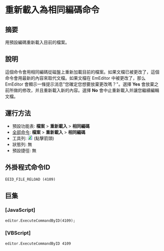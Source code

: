# 重新載入為相同編碼命令

## 摘要

用預設編碼重新載入目前的檔案。

## 說明

這個命令會用相同編碼從磁盤上重新加載目前的檔案。如果文檔已被更改了，這個命令會用最新的內容來取代文檔。如果文檔在 EmEditor 中被更改了，那么 EmEditor 會顯示一條提示消息"您確定您想要放棄更改嗎？"。選擇 **Yes** 會放棄之前所做的修改，并且重新載入新的內容。選擇 **No** 會中止重新載入并讓您繼續編輯文檔。

## 運行方法

- 預設功能表: **檔案** \> **重新載入** \> **相同編碼**
- [全部命令](../tools/all_commands): **檔案** \> **重新載入**
\> **相同編碼**
- 工具列: ![](../../images/reload.png) (點擊箭頭)
- 狀態列: 無
- 預設捷徑: 無

## 外掛程式命令ID

```
EEID_FILE_RELOAD (4109)
```

## 巨集

### \[JavaScript\]

```
editor.ExecuteCommandByID(4109);
```

### \[VBScript\]

```
editor.ExecuteCommandByID 4109
```
